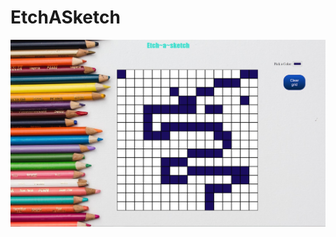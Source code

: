 # EtchASketch

![Alt text](https://github.com/AislingMcGettigan/EtchASketch/blob/master/etch.JPG?raw=true "Etch a sketch")
